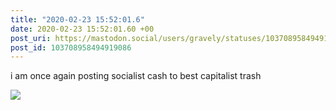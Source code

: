 ```yaml
---
title: "2020-02-23 15:52:01.6"
date: 2020-02-23 15:52:01.60 +00
post_uri: https://mastodon.social/users/gravely/statuses/103708958494919086
post_id: 103708958494919086
---
```

i am once again posting socialist cash to best capitalist trash


![](/images/25524483.jpg)

